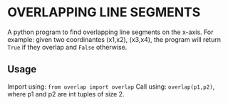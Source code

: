 # OVERLAPPING LINE SEGMENTS
A python program to find overlapping line segments on the x-axis. For example: given two coordinantes (x1,x2), (x3,x4), the program will return `True` if they overlap and `False` otherwise.

## Usage

Import using: `from overlap import overlap`
Call using: `overlap(p1,p2)`, where p1 and p2 are int tuples of size 2.
